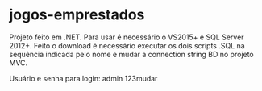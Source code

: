 # jogos-emprestados

Projeto feito em .NET.
Para usar é necessário o VS2015+ e SQL Server 2012+. Feito o download é necessário executar os dois scripts .SQL na sequência indicada pelo nome e mudar a connection string BD no projeto MVC.

Usuário e senha para login:
admin
123mudar
